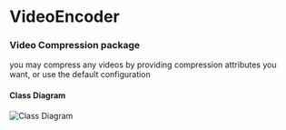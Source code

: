 # VideoEncoder

### Video Compression package

you may compress any videos by providing compression attributes you want, or use the default configuration 

#### Class Diagram

![Class Diagram](https://raw.githubusercontent.com/Mortgy/VideoEncoder-iOS/main/Images/class-diagram.jpg?raw=true)
